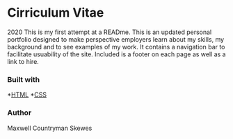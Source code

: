 # Cirriculum Vitae
2020
This is my first attempt at a READme.
This is an updated personal portfolio designed to make perspective employers learn about my skills, my background and to see examples of my work. It contains a navigation bar to facilitate usuability of the site. Included is a footer on each page as well as a link to hire.

### Built with
*[HTML](https://html.com/)
*[CSS](https://www.w3schools.com/css/)

### Author
Maxwell Countryman Skewes
